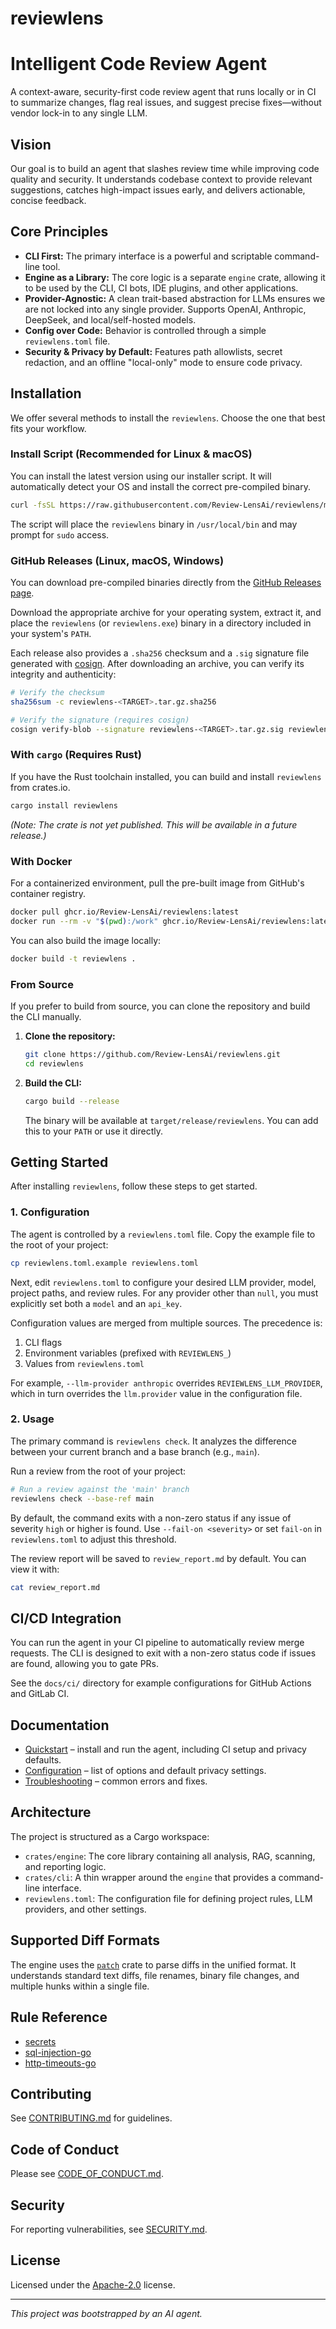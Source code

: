 # reviewlens

# Intelligent Code Review Agent

A context-aware, security-first code review agent that runs locally or in CI to
summarize changes, flag real issues, and suggest precise fixes—without vendor
lock-in to any single LLM.

## Vision

Our goal is to build an agent that slashes review time while improving code
quality and security. It understands codebase context to provide relevant
suggestions, catches high-impact issues early, and delivers actionable, concise
feedback.

## Core Principles

- **CLI First:** The primary interface is a powerful and scriptable command-line
  tool.
- **Engine as a Library:** The core logic is a separate `engine` crate, allowing
  it to be used by the CLI, CI bots, IDE plugins, and other applications.
- **Provider-Agnostic:** A clean trait-based abstraction for LLMs ensures we are
  not locked into any single provider. Supports OpenAI, Anthropic, DeepSeek, and
  local/self-hosted models.
- **Config over Code:** Behavior is controlled through a simple
  `reviewlens.toml` file.
- **Security & Privacy by Default:** Features path allowlists, secret redaction,
  and an offline "local-only" mode to ensure code privacy.

## Installation

We offer several methods to install the `reviewlens`. Choose the one that best
fits your workflow.

### Install Script (Recommended for Linux & macOS)

You can install the latest version using our installer script. It will
automatically detect your OS and install the correct pre-compiled binary.

```bash
curl -fsSL https://raw.githubusercontent.com/Review-LensAi/reviewlens/main/install.sh | sh
```

The script will place the `reviewlens` binary in `/usr/local/bin` and may prompt
for `sudo` access.

### GitHub Releases (Linux, macOS, Windows)

You can download pre-compiled binaries directly from the
[GitHub Releases page](https://github.com/Review-LensAi/reviewlens/releases).

Download the appropriate archive for your operating system, extract it, and
place the `reviewlens` (or `reviewlens.exe`) binary in a directory included in
your system's `PATH`.

Each release also provides a `.sha256` checksum and a `.sig` signature file
generated with [cosign](https://github.com/sigstore/cosign). After downloading
an archive, you can verify its integrity and authenticity:

```bash
# Verify the checksum
sha256sum -c reviewlens-<TARGET>.tar.gz.sha256

# Verify the signature (requires cosign)
cosign verify-blob --signature reviewlens-<TARGET>.tar.gz.sig reviewlens-<TARGET>.tar.gz
```

### With `cargo` (Requires Rust)

If you have the Rust toolchain installed, you can build and install `reviewlens`
from crates.io.

```bash
cargo install reviewlens
```

_(Note: The crate is not yet published. This will be available in a future
release.)_

### With Docker

For a containerized environment, pull the pre-built image from GitHub's
container registry.

```bash
docker pull ghcr.io/Review-LensAi/reviewlens:latest
docker run --rm -v "$(pwd):/work" ghcr.io/Review-LensAi/reviewlens:latest check --base-ref main
```

You can also build the image locally:

```bash
docker build -t reviewlens .
```

### From Source

If you prefer to build from source, you can clone the repository and build the
CLI manually.

1.  **Clone the repository:**

    ```bash
    git clone https://github.com/Review-LensAi/reviewlens.git
    cd reviewlens
    ```

2.  **Build the CLI:**
    ```bash
    cargo build --release
    ```
    The binary will be available at `target/release/reviewlens`. You can add
    this to your `PATH` or use it directly.

## Getting Started

After installing `reviewlens`, follow these steps to get started.

### 1. Configuration

The agent is controlled by a `reviewlens.toml` file. Copy the example file to
the root of your project:

```bash
cp reviewlens.toml.example reviewlens.toml
```

Next, edit `reviewlens.toml` to configure your desired LLM provider, model,
project paths, and review rules. For any provider other than `null`, you must
explicitly set both a `model` and an `api_key`.

Configuration values are merged from multiple sources. The precedence is:

1. CLI flags
2. Environment variables (prefixed with `REVIEWLENS_`)
3. Values from `reviewlens.toml`

For example, `--llm-provider anthropic` overrides `REVIEWLENS_LLM_PROVIDER`,
which in turn overrides the `llm.provider` value in the configuration file.

### 2. Usage

The primary command is `reviewlens check`. It analyzes the difference between
your current branch and a base branch (e.g., `main`).

Run a review from the root of your project:

```bash
# Run a review against the 'main' branch
reviewlens check --base-ref main
```

By default, the command exits with a non-zero status if any issue of severity
`high` or higher is found. Use `--fail-on <severity>` or set `fail-on` in
`reviewlens.toml` to adjust this threshold.

The review report will be saved to `review_report.md` by default. You can view
it with:

```bash
cat review_report.md
```

## CI/CD Integration

You can run the agent in your CI pipeline to automatically review merge
requests. The CLI is designed to exit with a non-zero status code if issues are
found, allowing you to gate PRs.

See the `docs/ci/` directory for example configurations for GitHub Actions and
GitLab CI.

## Documentation

- [Quickstart](docs/quickstart.md) – install and run the agent, including CI
  setup and privacy defaults.
- [Configuration](docs/config.md) – list of options and default privacy
  settings.
- [Troubleshooting](docs/troubleshooting.md) – common errors and fixes.

## Architecture

The project is structured as a Cargo workspace:

- `crates/engine`: The core library containing all analysis, RAG, scanning, and
  reporting logic.
- `crates/cli`: A thin wrapper around the `engine` that provides a command-line
  interface.
- `reviewlens.toml`: The configuration file for defining project rules, LLM
  providers, and other settings.

## Supported Diff Formats

The engine uses the [`patch`](https://crates.io/crates/patch) crate to parse
diffs in the unified format. It understands standard text diffs, file renames,
binary file changes, and multiple hunks within a single file.

## Rule Reference

- [secrets](docs/secrets.md)
- [sql-injection-go](docs/sql_injection_go.md)
- [http-timeouts-go](docs/http_timeouts_go.md)

## Contributing

See [CONTRIBUTING.md](CONTRIBUTING.md) for guidelines.

## Code of Conduct

Please see [CODE_OF_CONDUCT.md](CODE_OF_CONDUCT.md).

## Security

For reporting vulnerabilities, see [SECURITY.md](SECURITY.md).

## License

Licensed under the [Apache-2.0](LICENSE) license.

---

_This project was bootstrapped by an AI agent._
